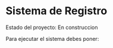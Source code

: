 <h1> Sistema de Registro </h1> 

Estado del proyecto: En construccion 

Para ejecutar el sistema debes poner:
